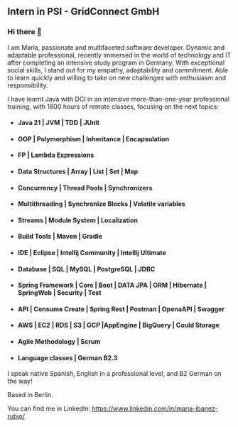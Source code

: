 ## Intern in PSI - GridConnect GmbH

### Hi there 👋 
I am María, 
passionate and multifaceted software developer. Dynamic and adaptable professional, recently immersed in the world of technology and IT after completing an intensive study program in Germany. With exceptional social skills, I stand out for my empathy, adaptability and commitment. Able to learn quickly and willing to take on new challenges with enthusiasm and responsibility.

I have learnt Java with DCI in an intensive more-than-one-year professional training, with 1800 hours of remote classes, focusing on the next topics: 
- #### Java 21 | JVM | TDD | JUnit
- #### OOP | Polymorphism | Inheritance | Encapsulation
- #### FP | Lambda Expressions
- #### Data Structures | Array | List | Set | Map
- #### Concurrency | Thread Pools | Synchronizers
- #### Multithreading | Synchronize Blocks | Volatile variables
- #### Streams | Module System | Localization
- #### Build Tools | Maven | Gradle
- #### IDE | Eclipse | Intellij Community | Intellij Ultimate 
- #### Database | SQL | MySQL | PostgreSQL | JDBC
- #### Spring Framework | Core | Boot | DATA JPA | ORM | Hibernate | SpringWeb | Security | Test
- #### API | Consume Create | Spring Rest | Postman | OpenaAPI | Swagger 
- #### AWS | EC2 | RDS | S3 | GCP |AppEngine | BigQuery | Could Storage 
- #### Agile Methodology | Scrum
- #### Language classes | German B2.3 

I speak native Spanish, 
English in a professional level, 
and B2 German on the way!

Based in Berlin.


You can find me in LinkedIn: https://www.linkedin.com/in/maria-ibanez-rubio/
<!--
**MariaIRubio/MariaIRubio** is a ✨ _special_ ✨ repository because its `README.md` (this file) appears on your GitHub profile.

Here are some ideas to get you started:

- 🔭 I’m currently working on ...
- 🌱 I’m currently learning ...
- 👯 I’m looking to collaborate on ...
- 🤔 I’m looking for help with ...
- 💬 Ask me about ...
- 📫 How to reach me: ...
- 😄 Pronouns: ...
- ⚡ Fun fact: ...
-->
